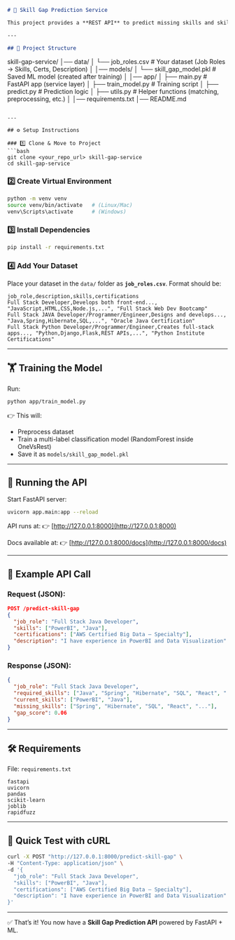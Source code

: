 ```markdown
# 📌 Skill Gap Prediction Service

This project provides a **REST API** to predict missing skills and skill gaps for different job roles using a dataset of job descriptions, required skills, and certifications.

---

## 📂 Project Structure
```

skill-gap-service/
│── data/
│ └── job_roles.csv # Your dataset (Job Roles → Skills, Certs, Description)
│
│── models/
│ └── skill_gap_model.pkl # Saved ML model (created after training)
│
│── app/
│ ├── main.py # FastAPI app (service layer)
│ ├── train_model.py # Training script
│ ├── predict.py # Prediction logic
│ ├── utils.py # Helper functions (matching, preprocessing, etc.)
│
│── requirements.txt
│── README.md

````

---

## ⚙️ Setup Instructions

### 1️⃣ Clone & Move to Project
```bash
git clone <your_repo_url> skill-gap-service
cd skill-gap-service
````

### 2️⃣ Create Virtual Environment

```bash
python -m venv venv
source venv/bin/activate   # (Linux/Mac)
venv\Scripts\activate      # (Windows)
```

### 3️⃣ Install Dependencies

```bash
pip install -r requirements.txt
```

### 4️⃣ Add Your Dataset

Place your dataset in the `data/` folder as **`job_roles.csv`**.
Format should be:

```csv
job_role,description,skills,certifications
Full Stack Developer,Develops both front-end..., "JavaScript,HTML,CSS,Node.js,...", "Full Stack Web Dev Bootcamp"
Full Stack JAVA Developer/Programmer/Engineer,Designs and develops..., "Java,Spring,Hibernate,SQL,...", "Oracle Java Certification"
Full Stack Python Developer/Programmer/Engineer,Creates full-stack apps..., "Python,Django,Flask,REST APIs,...", "Python Institute Certifications"
```

---

## 🏋️ Training the Model

Run:

```bash
python app/train_model.py
```

👉 This will:

- Preprocess dataset
- Train a multi-label classification model (RandomForest inside OneVsRest)
- Save it as `models/skill_gap_model.pkl`

---

## 🚀 Running the API

Start FastAPI server:

```bash
uvicorn app.main:app --reload
```

API runs at:
👉 [http://127.0.0.1:8000](http://127.0.0.1:8000)

Docs available at:
👉 [http://127.0.0.1:8000/docs](http://127.0.0.1:8000/docs)

---

## 📡 Example API Call

### Request (JSON):

```json
POST /predict-skill-gap
{
  "job_role": "Full Stack Java Developer",
  "skills": ["PowerBI", "Java"],
  "certifications": ["AWS Certified Big Data – Specialty"],
  "description": "I have experience in PowerBI and Data Visualization"
}
```

### Response (JSON):

```json
{
  "job_role": "Full Stack Java Developer",
  "required_skills": ["Java", "Spring", "Hibernate", "SQL", "React", "..."],
  "current_skills": ["PowerBI", "Java"],
  "missing_skills": ["Spring", "Hibernate", "SQL", "React", "..."],
  "gap_score": 0.06
}
```

---

## 🛠️ Requirements

File: `requirements.txt`

```
fastapi
uvicorn
pandas
scikit-learn
joblib
rapidfuzz
```

---

## 🧪 Quick Test with cURL

```bash
curl -X POST "http://127.0.0.1:8000/predict-skill-gap" \
-H "Content-Type: application/json" \
-d '{
  "job_role": "Full Stack Java Developer",
  "skills": ["PowerBI", "Java"],
  "certifications": ["AWS Certified Big Data – Specialty"],
  "description": "I have experience in PowerBI and Data Visualization"
}'
```

---

✅ That’s it! You now have a **Skill Gap Prediction API** powered by FastAPI + ML.
